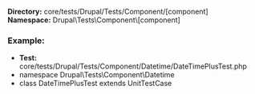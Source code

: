 **Directory:** core/tests/Drupal/Tests/Component/\[component\]  
**Namespace:** Drupal\\Tests\\Component\\\[component\]

### Example:

* **Test:** core/tests/Drupal/Tests/Component/Datetime/DateTimePlusTest.php
* namespace Drupal\\Tests\\Component\\Datetime
* class DateTimePlusTest extends UnitTestCase